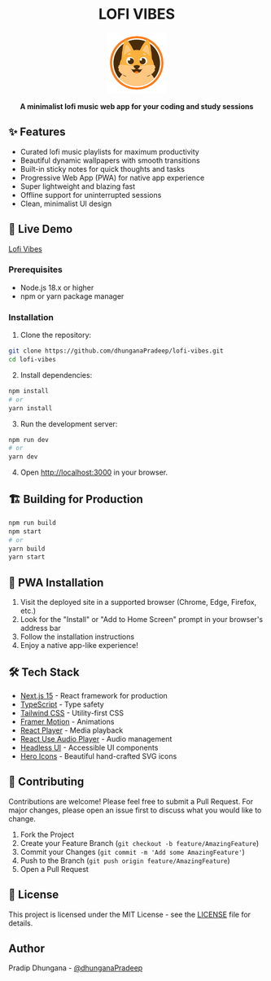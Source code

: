 <div align="center">
  <h1>LOFI VIBES</h1>
  <img src="public/icons/icon-192x192.png" alt="Lofi Vibes Logo" width="120"/>
  <br/>
  <p><strong>A minimalist lofi music web app for your coding and study sessions</strong></p>
  <!-- <a href="https://github.com/dhunganaPradeep/lofi-vibes/stargazers">
    <img src="https://img.shields.io/github/stars/dhunganaPradeep/lofi-vibes" alt="Stars"/>
  </a>
  <a href="https://github.com/dhunganaPradeep/lofi-vibes/network/members">
    <img src="https://img.shields.io/github/forks/dhunganaPradeep/lofi-vibes" alt="Forks"/>
  </a>
  <a href="https://github.com/dhunganaPradeep/lofi-vibes/issues">
    <img src="https://img.shields.io/github/issues/dhunganaPradeep/lofi-vibes" alt="Issues"/>
  </a>
  <a href="https://github.com/dhunganaPradeep/lofi-vibes/blob/main/LICENSE">
    <img src="https://img.shields.io/github/license/dhunganaPradeep/lofi-vibes" alt="License"/>
  </a> -->
</div>

## ✨ Features

- Curated lofi music playlists for maximum productivity
- Beautiful dynamic wallpapers with smooth transitions
- Built-in sticky notes for quick thoughts and tasks
- Progressive Web App (PWA) for native app experience
- Super lightweight and blazing fast
- Offline support for uninterrupted sessions
- Clean, minimalist UI design

## 🎯 Live Demo

[Lofi Vibes](https://lofi-vibes.vercel.app) 


### Prerequisites

- Node.js 18.x or higher
- npm or yarn package manager

### Installation

1. Clone the repository:
```bash
git clone https://github.com/dhunganaPradeep/lofi-vibes.git
cd lofi-vibes
```

2. Install dependencies:
```bash
npm install
# or
yarn install
```

3. Run the development server:
```bash
npm run dev
# or
yarn dev
```

4. Open [http://localhost:3000](http://localhost:3000) in your browser.

## 🏗️ Building for Production

```bash
npm run build
npm start
# or
yarn build
yarn start
```

## 📱 PWA Installation

1. Visit the deployed site in a supported browser (Chrome, Edge, Firefox, etc.)
2. Look for the "Install" or "Add to Home Screen" prompt in your browser's address bar
3. Follow the installation instructions
4. Enjoy a native app-like experience!

## 🛠️ Tech Stack

- [Next.js 15](https://nextjs.org/) - React framework for production
- [TypeScript](https://www.typescriptlang.org/) - Type safety
- [Tailwind CSS](https://tailwindcss.com/) - Utility-first CSS
- [Framer Motion](https://www.framer.com/motion/) - Animations
- [React Player](https://github.com/cookpete/react-player) - Media playback
- [React Use Audio Player](https://github.com/E-Kuerschner/useAudioPlayer) - Audio management
- [Headless UI](https://headlessui.com/) - Accessible UI components
- [Hero Icons](https://heroicons.com/) - Beautiful hand-crafted SVG icons

## 🤝 Contributing

Contributions are welcome! Please feel free to submit a Pull Request. For major changes, please open an issue first to discuss what you would like to change.

1. Fork the Project
2. Create your Feature Branch (`git checkout -b feature/AmazingFeature`)
3. Commit your Changes (`git commit -m 'Add some AmazingFeature'`)
4. Push to the Branch (`git push origin feature/AmazingFeature`)
5. Open a Pull Request

## 📄 License

This project is licensed under the MIT License - see the [LICENSE](LICENSE) file for details.

## Author

Pradip Dhungana - [@dhunganaPradeep](https://dhunganapradip.com.np)
